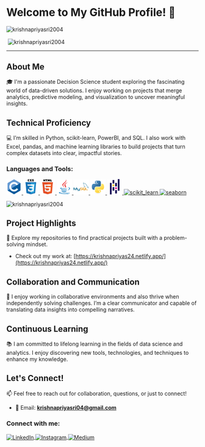 # Welcome to My GitHub Profile! 👋  
<p align="left"> 
  <img src="https://komarev.com/ghpvc/?username=krishnapriyasri2004&label=Profile%20views&color=0e75b6&style=flat" alt="krishnapriyasri2004" /> 
</p>

<p>&nbsp;<img align="center" src="https://github-readme-stats.vercel.app/api?username=krishnapriyasri2004&show_icons=true&locale=en" alt="krishnapriyasri2004" /></p>

---

## About Me
🎓 I'm a passionate Decision Science student exploring the fascinating world of data-driven solutions. I enjoy working on projects that merge analytics, predictive modeling, and visualization to uncover meaningful insights.

## Technical Proficiency
💻 I’m skilled in Python, scikit-learn, PowerBI, and SQL. I also work with Excel, pandas, and machine learning libraries to build projects that turn complex datasets into clear, impactful stories.

<h3 align="left">Languages and Tools:</h3>
<p align="left"> 
  <a href="https://www.cprogramming.com/" target="_blank" rel="noreferrer"> 
    <img src="https://raw.githubusercontent.com/devicons/devicon/master/icons/c/c-original.svg" alt="c" width="40" height="40"/> 
  </a> 
  <a href="https://www.w3schools.com/css/" target="_blank" rel="noreferrer"> 
    <img src="https://raw.githubusercontent.com/devicons/devicon/master/icons/css3/css3-original-wordmark.svg" alt="css3" width="40" height="40"/> 
  </a> 
  <a href="https://www.w3.org/html/" target="_blank" rel="noreferrer"> 
    <img src="https://raw.githubusercontent.com/devicons/devicon/master/icons/html5/html5-original-wordmark.svg" alt="html5" width="40" height="40"/> 
  </a> 
  <a href="https://www.java.com" target="_blank" rel="noreferrer"> 
    <img src="https://raw.githubusercontent.com/devicons/devicon/master/icons/java/java-original.svg" alt="java" width="40" height="40"/> 
  </a> 
  <a href="https://www.mysql.com/" target="_blank" rel="noreferrer"> 
    <img src="https://raw.githubusercontent.com/devicons/devicon/master/icons/mysql/mysql-original-wordmark.svg" alt="mysql" width="40" height="40"/> 
  </a> 
  <a href="https://www.python.org" target="_blank" rel="noreferrer"> 
    <img src="https://raw.githubusercontent.com/devicons/devicon/master/icons/python/python-original.svg" alt="python" width="40" height="40"/> 
  </a> 
  <a href="https://pandas.pydata.org/" target="_blank" rel="noreferrer"> 
    <img src="https://raw.githubusercontent.com/devicons/devicon/2ae2a900d2f041da66e950e4d48052658d850630/icons/pandas/pandas-original.svg" alt="pandas" width="40" height="40"/> 
  </a> 
  <a href="https://scikit-learn.org/" target="_blank" rel="noreferrer"> 
    <img src="https://upload.wikimedia.org/wikipedia/commons/0/05/Scikit_learn_logo_small.svg" alt="scikit_learn" width="40" height="40"/> 
  </a> 
  <a href="https://seaborn.pydata.org/" target="_blank" rel="noreferrer"> 
    <img src="https://seaborn.pydata.org/_images/logo-mark-lightbg.svg" alt="seaborn" width="40" height="40"/> 
  </a> 
</p>

<p><img src="https://github-readme-stats.vercel.app/api/top-langs?username=krishnapriyasri2004&show_icons=true&locale=en&layout=compact" alt="krishnapriyasri2004" /></p>

## Project Highlights
🚀 Explore my repositories to find practical projects built with a problem-solving mindset.  
- Check out my work at: [https://krishnapriyas24.netlify.app/](https://krishnapriyas24.netlify.app/)

## Collaboration and Communication
🤝 I enjoy working in collaborative environments and also thrive when independently solving challenges. I’m a clear communicator and capable of translating data insights into compelling narratives.

## Continuous Learning
📚 I am committed to lifelong learning in the fields of data science and analytics. I enjoy discovering new tools, technologies, and techniques to enhance my knowledge.

## Let's Connect!
📫 Feel free to reach out for collaboration, questions, or just to connect!
- 📧 Email: **krishnapriyasri04@gmail.com**

<h3 align="left">Connect with me:</h3>
<p align="left">
  <a href="https://www.linkedin.com/in/krishnapriyasri2004/" target="blank">
    <img align="center" src="https://raw.githubusercontent.com/rahuldkjain/github-profile-readme-generator/master/src/images/icons/Social/linked-in-alt.svg" alt="LinkedIn" height="30" width="40" />
  </a>
  <a href="https://www.instagram.com/_your_instagram_id_/" target="blank">
    <img align="center" src="https://raw.githubusercontent.com/rahuldkjain/github-profile-readme-generator/master/src/images/icons/Social/instagram.svg" alt="Instagram" height="30" width="40" />
  </a>
  <a href="https://medium.com/@_your_medium_id_" target="blank">
    <img align="center" src="https://raw.githubusercontent.com/rahuldkjain/github-profile-readme-generator/master/src/images/icons/Social/medium.svg" alt="Medium" height="30" width="40" />
  </a>
</p>
